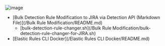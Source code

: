 ![image](https://user-images.githubusercontent.com/26654315/115620613-0025e680-a2bb-11eb-9bf7-57e8e3189f3c.png)



- [Bulk Detection Rule Modification to JIRA via Detection API (Markdown File)](/Bulk Rule Modification/README.md)
  - [bulk-detection-rule-changer.sh](/Bulk Rule Modification/bulk-detection-rule-changer-for-JIRA.sh) 
- [Elastic Rules CLI Docker](/Elastic Rules CLI Docker/README.md)
